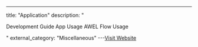 ---
title: "Application"
description: "

Development Guide
App Usage
AWEL Flow Usage

"
external_category: "Miscellaneous"
---[Visit Website](http://docs.dbgpt.cn/docs/operation_manual)

